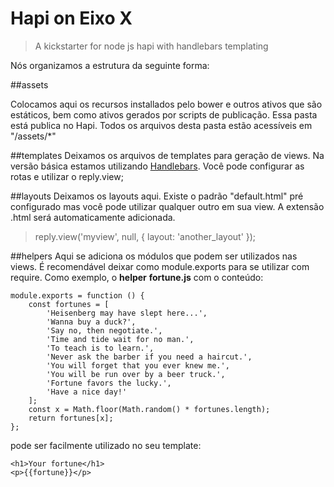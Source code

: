 # Hapi on Eixo X

> A kickstarter for node js hapi with handlebars templating

Nós organizamos a estrutura da seguinte forma:

##assets

Colocamos aqui os recursos installados pelo bower e outros ativos que são estáticos, bem como ativos gerados por scripts de publicação.
Essa pasta está publica no Hapi. Todos os arquivos desta pasta estão acessíveis em "/assets/*"

##templates
Deixamos os arquivos de templates para geração de views. Na versão básica estamos utilizando [Handlebars](http://handlebarsjs.com/). Você pode configurar as rotas e utilizar o reply.view;

##layouts
Deixamos os layouts aqui. Existe o padrão "default.html" pré configurado mas você pode utilizar qualquer outro em sua view. A extensão .html será automaticamente adicionada.

> reply.view('myview', null, { layout: 'another_layout' });

##helpers
Aqui se adiciona os módulos que podem ser utilizados nas views. É recomendável deixar como module.exports para se utilizar com require. Como exemplo, o **helper** **fortune.js** com o conteúdo:

```
module.exports = function () {
    const fortunes = [
        'Heisenberg may have slept here...',
        'Wanna buy a duck?',
        'Say no, then negotiate.',
        'Time and tide wait for no man.',
        'To teach is to learn.',
        'Never ask the barber if you need a haircut.',
        'You will forget that you ever knew me.',
        'You will be run over by a beer truck.',
        'Fortune favors the lucky.',
        'Have a nice day!'
    ];
    const x = Math.floor(Math.random() * fortunes.length);
    return fortunes[x];
};
```

pode ser facilmente utilizado no seu template:

```
<h1>Your fortune</h1>
<p>{{fortune}}</p>
```